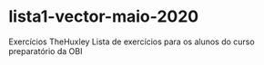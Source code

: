 # lista1-vector-maio-2020
Exercícios TheHuxley
Lista de exercícios para os alunos do curso preparatório da OBI
